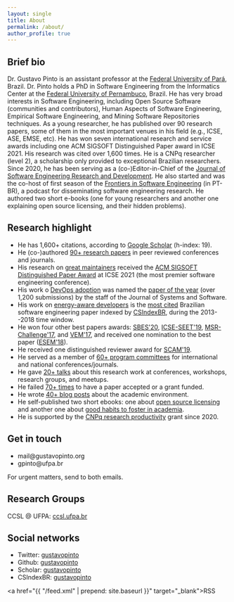 ```yaml
---
layout: single
title: About
permalink: /about/
author_profile: true
---
```


## Brief bio

Dr. Gustavo Pinto is an assistant professor at the [Federal University of Pará](www.ufpa.br), Brazil. Dr. Pinto holds a PhD in Software Engineering from the Informatics Center at the [Federal University of Pernambuco](www.cin.ufpe.br), Brazil. He has very broad interests in Software Engineering, including Open Source Software (communities and contributors), Human Aspects of Software Engineering, Empirical Software Engineering, and Mining Software Repositories techniques. As a young researcher, he has published over 90 research papers, some of them in the most important venues in his field (e.g., ICSE, ASE, EMSE, etc). He has won seven international research and service awards including one ACM SIGSOFT Distinguished Paper award in ICSE 2021. His research was cited over 1,600 times. He is a CNPq researcher (level 2), a scholarship only provided to exceptional Brazilian researchers. Since 2020, he has been serving as a (co-)Editor-in-Chief of the [Journal of Software Engineering Research and Development](http://jserd.sbc.org.br). He also started and was the co-host of first season of the [Frontiers in Software Engineering](https://anchor.fm/FronteirasES) (in PT-BR), a podcast for disseminating software engineering research. He authored two short e-books (one for young researchers and another one explaining open source licensing, and their hidden problems).

## Research highlight

- He has 1,600+ citations, according to [Google Scholar](https://scholar.google.com.br/citations?user=dOeggYMAAAAJ&hl=en) (h-index: 19).
- He (co-)authored [90+ research papers](/publications) in peer reviewed conferences and journals.
- His research on [great maintainers](http://gustavopinto.github.io/lost+found/icse2021.pdf) received the [ACM SIGSOFT Distinguished Paper Award](https://twitter.com/gustavopinto/status/1384103177658650630) at ICSE 2021 (the most premier software engineering conference).
- His work o [DevOps adoption](http://gustavopinto.github.io/lost+found/jss2019.pdf) was named the [paper of the year](https://www.journals.elsevier.com/journal-of-systems-and-software/news/jss-2019-paper-of-the-year) (over 1,200 submissions) by the staff of the Journal of Systems and Software.
- His work on [energy-aware developers](http://gustavopinto.github.io/lost+found/msr2014.pdf) is the [most cited](https://medium.com/@csindexbr/top-10-most-cited-software-engineering-papers-by-brazilian-professors-2598a2d1954e) Brazilian software engineering paper indexed by [CSIndexBR](http://csindexbr.org/), during the 2013--2018 time window.
- He won four other best papers awards: [SBES'20](https://twitter.com/fkenjikamei/status/1319730656105160706), [ICSE-SEET'19](https://twitter.com/rmmilewi/status/1134445184111058947), [MSR-Challenge'17](https://twitter.com/msrconf/status/866378622596247553), and [VEM'17](https://twitter.com/gustavopinto/status/910609691918643201), and received one nomination to the best paper ([ESEM'18](https://twitter.com/gustavopinto/status/1050511483304640512)).
- He received one distinguished reviewer award for [SCAM'19](https://twitter.com/gustavopinto/status/1178806201078943746).
- He served as a member of [60+ program committees](/service) for international and national conferences/journals.
- He gave [20+ talks](https://speakerdeck.com/gustavopinto/) about this research work at conferences, workshops, research groups, and meetups.
- He failed [70+ times](/cv-of-failures/) to have a paper accepted or a grant funded.
- He wrote [40+ blog posts](http://gustavopinto.org/books/) about the academic environment.
- He self-published two short ebooks: one about [open source licensing](https://gum.co/oss-licensing-101) and another one about [good habits to foster in academia](http://gustavopinto.org/books/good-rearch-habits/).
- He is supported by the [CNPq research productivity](http://plsql1.cnpq.br/divulg/RESULTADO_PQ_102003.buscapelonome2000?f_nome=gustavo+henrique+lima+pinto&v_sele_modal=BOL_CURSO) grant since 2020.

## Get in touch

- mail<span style="display:none">ignorethis</span>@gustavopinto.org
- gpinto<span style="display:none">ignorethis</span>@ufpa.br

For urgent matters, send to both emails.

## Research Groups

CCSL @ UFPA: [ccsl.ufpa.br](http://ccsl.ufpa.br)

## Social networks

- Twitter: [gustavopinto](https://twitter.com/gustavopinto)
- Github: [gustavopinto](https://github.com/gustavopinto)
- Scholar: [gustavopinto](https://scholar.google.com/citations?user=dOeggYMAAAAJ&hl=en)
- CSIndexBR: [gustavopinto](http://csindexbr.org/authors.html?p=Gustavo-Pinto)

<a href="{{ "/feed.xml" | prepend: site.baseurl }}" target="_blank">RSS</a>
